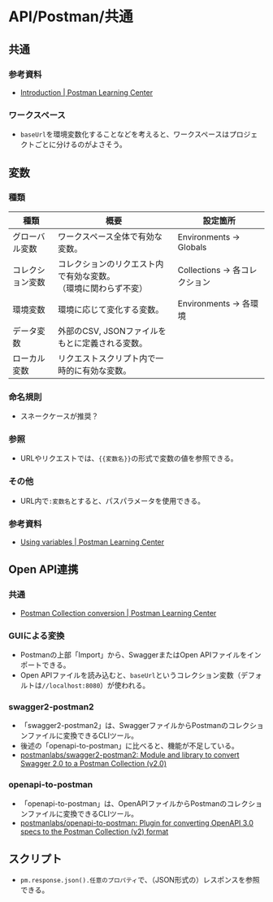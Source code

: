 # API/Postman/共通

## 共通

### 参考資料

- [Introduction | Postman Learning Center](https://learning.postman.com/docs/getting-started/introduction/)

### ワークスペース

- `baseUrl`を環境変数化することなどを考えると、ワークスペースはプロジェクトごとに分けるのがよさそう。

## 変数

### 種類

| 種類             | 概要                                                         | 設定箇所                     |
| ---------------- | ------------------------------------------------------------ | ---------------------------- |
| グローバル変数   | ワークスペース全体で有効な変数。                             | Environments → Globals       |
| コレクション変数 | コレクションのリクエスト内で有効な変数。<br />（環境に関わらず不変） | Collections → 各コレクション |
| 環境変数         | 環境に応じて変化する変数。                                   | Environments → 各環境        |
| データ変数       | 外部のCSV, JSONファイルをもとに定義される変数。              |                              |
| ローカル変数     | リクエストスクリプト内で一時的に有効な変数。                 |                              |

### 命名規則

- スネークケースが推奨？

### 参照

- URLやリクエストでは、`{{変数名}}`の形式で変数の値を参照できる。

### その他

- URL内で`:変数名`とすると、パスパラメータを使用できる。

### 参考資料

- [Using variables | Postman Learning Center](https://learning.postman.com/docs/sending-requests/variables/)

## Open API連携

### 共通

- [Postman Collection conversion | Postman Learning Center](https://learning.postman.com/docs/developer/collection-conversion/)

### GUIによる変換

- Postmanの上部「Import」から、SwaggerまたはOpen APIファイルをインポートできる。
- Open APIファイルを読み込むと、`baseUrl`というコレクション変数（デフォルトは`//localhost:8080`）が使われる。

### swagger2-postman2

- 「swagger2-postman2」は、SwaggerファイルからPostmanのコレクションファイルに変換できるCLIツール。
- 後述の「openapi-to-postman」に比べると、機能が不足している。
- [postmanlabs/swagger2-postman2: Module and library to convert Swagger 2.0 to a Postman Collection (v2.0)](https://github.com/postmanlabs/swagger2-postman2)

### openapi-to-postman

- 「openapi-to-postman」は、OpenAPIファイルからPostmanのコレクションファイルに変換できるCLIツール。
- [postmanlabs/openapi-to-postman: Plugin for converting OpenAPI 3.0 specs to the Postman Collection (v2) format](https://github.com/postmanlabs/openapi-to-postman)

## スクリプト

- `pm.response.json().任意のプロパティ`で、（JSON形式の）レスポンスを参照できる。
